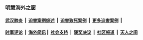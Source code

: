 
### 明慧海外之窗

####  [武汉肺炎](indexes/365.md?t=01240700) &nbsp;|&nbsp;  [迫害案例综述](indexes/328.md?t=01240700) &nbsp;|&nbsp; [迫害致死案例](indexes/277.md?t=01240700)  &nbsp;|&nbsp; [更多迫害案例](indexes/81.md?t=01240700)  &nbsp;|&nbsp; 
####  [时事评论](indexes/251.md?t=01240700) &nbsp;|&nbsp; [海外简讯](indexes/245.md?t=01240700)&nbsp;|&nbsp;  [社会支持](indexes/140.md?t=01240700) &nbsp;|&nbsp; [褒奖决议](indexes/282.md?t=01240700) &nbsp;|&nbsp; [社区报道](indexes/91.md?t=01240700)  &nbsp;|&nbsp; [天人之间](indexes/78.md?t=01240700) 

